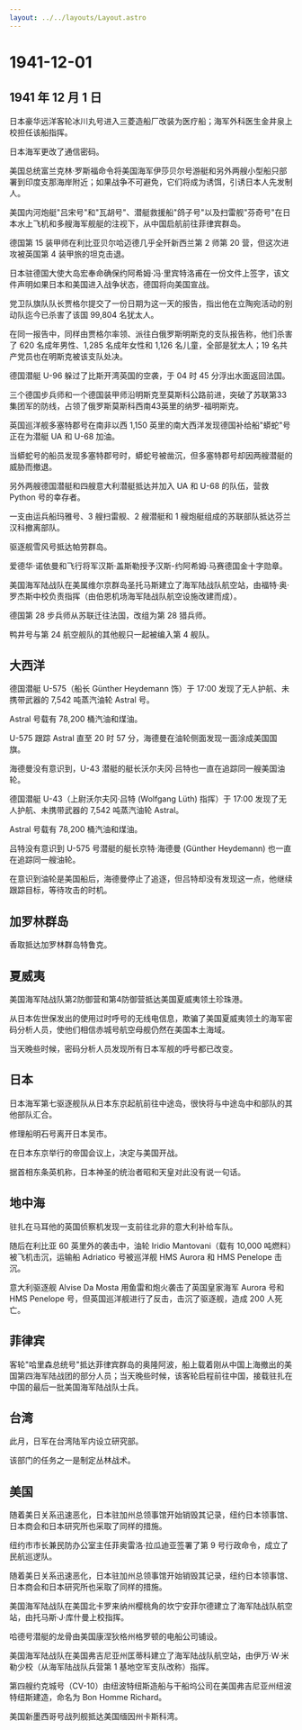 ```yaml
---
layout: ../../layouts/Layout.astro
---
```


# 1941-12-01

## 1941 年 12 月 1 日

日本豪华远洋客轮冰川丸号进入三菱造船厂改装为医疗船；海军外科医生金井泉上校担任该船指挥。

日本海军更改了通信密码。

美国总统富兰克林·罗斯福命令将美国海军伊莎贝尔号游艇和另外两艘小型船只部署到印度支那海岸附近；如果战争不可避免，它们将成为诱饵，引诱日本人先发制人。

美国内河炮艇"吕宋号"和"瓦胡号"、潜艇救援船"鸽子号"以及扫雷舰"芬奇号"在日本水上飞机和多艘海军舰艇的注视下，从中国启航前往菲律宾群岛。

德国第 15 装甲师在利比亚贝尔哈迈德几乎全歼新西兰第 2 师第 20
营，但这次进攻被英国第 4 装甲旅的坦克击退。

日本驻德国大使大岛宏奉命确保约阿希姆·冯·里宾特洛甫在一份文件上签字，该文件声明如果日本和美国进入战争状态，德国将向美国宣战。

党卫队旗队队长贾格尔提交了一份日期为这一天的报告，指出他在立陶宛活动的别动队迄今已杀害了该国
99,804 名犹太人。

在同一报告中，同样由贾格尔率领、派往白俄罗斯明斯克的支队报告称，他们杀害了
620 名成年男性、1,285 名成年女性和 1,126 名儿童，全部是犹太人；19
名共产党员也在明斯克被该支队处决。

德国潜艇 U-96 躲过了比斯开湾英国的空袭，于 04 时 45 分浮出水面返回法国。

三个德国步兵师和一个德国装甲师沿明斯克至莫斯科公路前进，突破了苏联第33集团军的防线，占领了俄罗斯莫斯科西南43英里的纳罗-福明斯克。

英国巡洋舰多塞特郡号在南非以西 1,150
英里的南大西洋发现德国补给船"蟒蛇"号正在为潜艇 UA 和 U-68 加油。

当蟒蛇号的船员发现多塞特郡号时，蟒蛇号被凿沉，但多塞特郡号却因两艘潜艇的威胁而撤退。

另外两艘德国潜艇和四艘意大利潜艇抵达并加入 UA 和 U-68 的队伍，营救
Python 号的幸存者。

一支由运兵船玛雅号、3 艘扫雷舰、2 艘潜艇和 1
艘炮艇组成的苏联部队抵达芬兰汉科撤离部队。

驱逐舰雪风号抵达帕劳群岛。

爱德华·诺依曼和飞行将军汉斯·盖斯勒授予汉斯-约阿希姆·马赛德国金十字勋章。

美国海军陆战队在美属维尔京群岛圣托马斯建立了海军陆战队航空站，由福特·奥·罗杰斯中校负责指挥（由伯恩机场海军陆战队航空设施改建而成）。

德国第 28 步兵师从苏联迁往法国，改组为第 28 猎兵师。

鸭井号与第 24 航空舰队的其他舰只一起被编入第 4 舰队。

## 大西洋

德国潜艇 U-575（船长 Günther Heydemann 饰）于 17:00
发现了无人护航、未携带武器的 7,542 吨蒸汽油轮 Astral 号。

Astral 号载有 78,200 桶汽油和煤油。

U-575 跟踪 Astral 直至 20 时 57
分，海德曼在油轮侧面发现一面涂成美国国旗。

海德曼没有意识到，U-43
潜艇的艇长沃尔夫冈·吕特也一直在追踪同一艘美国油轮。

德国潜艇 U-43（上尉沃尔夫冈·吕特 (Wolfgang Lüth) 指挥）于 17:00
发现了无人护航、未携带武器的 7,542 吨蒸汽油轮 Astral。

Astral 号载有 78,200 桶汽油和煤油。

吕特没有意识到 U-575 号潜艇的艇长京特·海德曼 (Günther Heydemann)
也一直在追踪同一艘油轮。

在意识到油轮是美国船后，海德曼停止了追逐，但吕特却没有发现这一点，他继续跟踪目标，等待攻击的时机。

## 加罗林群岛

香取抵达加罗林群岛特鲁克。

## 夏威夷

美国海军陆战队第2防御营和第4防御营抵达美国夏威夷领土珍珠港。

从日本佐世保发出的使用过时呼号的无线电信息，欺骗了美国夏威夷领土的海军密码分析人员，使他们相信赤城号航空母舰仍然在美国本土海域。

当天晚些时候，密码分析人员发现所有日本军舰的呼号都已改变。

## 日本

日本海军第七驱逐舰队从日本东京起航前往中途岛，很快将与中途岛中和部队的其他部队汇合。

修理船明石号离开日本吴市。

在日本东京举行的帝国会议上，决定与美国开战。

据首相东条英机称，日本神圣的统治者昭和天皇对此没有说一句话。

## 地中海

驻扎在马耳他的英国侦察机发现一支前往北非的意大利补给车队。

随后在利比亚 60 英里外的袭击中，油轮 Iridio Mantovani（载有 10,000
吨燃料）被飞机击沉，运输船 Adriatico 号被巡洋舰 HMS Aurora 和 HMS
Penelope 击沉。

意大利驱逐舰 Alvise Da Mosta 用鱼雷和炮火袭击了英国皇家海军 Aurora 号和
HMS Penelope 号，但英国巡洋舰进行了反击，击沉了驱逐舰，造成 200 人死亡。

## 菲律宾

客轮"哈里森总统号"抵达菲律宾群岛的奥隆阿波，船上载着刚从中国上海撤出的美国第四海军陆战团的部分人员；当天晚些时候，该客轮启程前往中国，接载驻扎在中国的最后一批美国海军陆战队士兵。

## 台湾

此月，日军在台湾陆军内设立研究部。

该部门的任务之一是制定丛林战术。

## 美国

随着美日关系迅速恶化，日本驻加州总领事馆开始销毁其记录，纽约日本领事馆、日本商会和日本研究所也采取了同样的措施。

纽约市市长兼民防办公室主任菲奥雷洛·拉瓜迪亚签署了第 9
号行政命令，成立了民航巡逻队。

随着美日关系迅速恶化，日本驻加州总领事馆开始销毁其记录，纽约日本领事馆、日本商会和日本研究所也采取了同样的措施。

美国海军陆战队在美国北卡罗来纳州樱桃角的坎宁安菲尔德建立了海军陆战队航空站，由托马斯·J·库什曼上校指挥。

哈德号潜艇的龙骨由美国康涅狄格州格罗顿的电船公司铺设。

美国海军陆战队在美国弗吉尼亚州匡蒂科建立了海军陆战队航空站，由伊万·W·米勒少校（从海军陆战队兵营第
1 基地空军支队改称）指挥。

第四艘约克城号（CV-10）由纽波特纽斯造船与干船坞公司在美国弗吉尼亚州纽波特纽斯建造，命名为
Bon Homme Richard。

美国新墨西哥号战列舰抵达美国缅因州卡斯科湾。